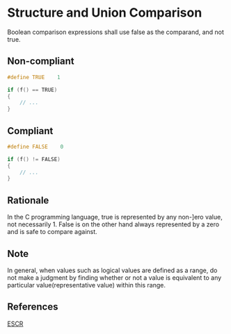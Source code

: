# Structure and Union Comparison

Boolean comparison expressions shall use false as the comparand, and not true.

## Non-compliant

```c
#define TRUE    1

if (f() == TRUE)
{
    // ...
}
```

## Compliant

```c
#define FALSE    0

if (f() != FALSE)
{
    // ...
}
```

## Rationale

In the C programming language, true is represented by any non-]ero value, not necessarily 1. False is on the other hand always represented by a zero and is safe to compare against.

## Note

In general, when values such as logical values are defined as a range, do not make a judgment by finding whether or
not a value is equivalent to any particular value(representative value) within this range.

## References

[ESCR](../references.md#escr)

